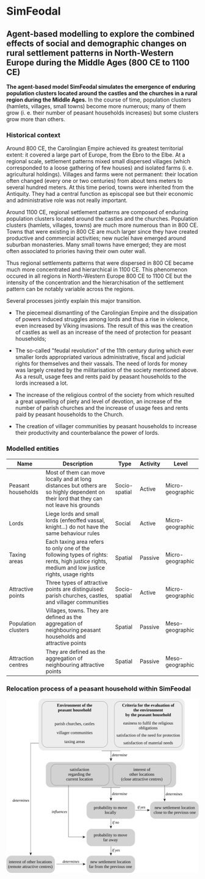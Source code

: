 # SimFeodal
## Agent-based modelling to explore the combined effects of social and demographic changes on rural settlement patterns in North-Western Europe during the Middle Ages (800 CE to 1100 CE)

**The agent-based model SimFeodal simulates the emergence of enduring population clusters located around the castles and the churches in a rural region during the Middle Ages.**  In the course of time, population clusters (hamlets, villages, small towns) become more numerous; many of them grow (i. e. their number of peasant households increases) but some clusters grow more than others.

### Historical context

Around 800 CE, the Carolingian Empire achieved its greatest territorial extent: it covered a large part of Europe, from the Ebro to the Elbe. At a regional scale, settlement patterns mixed small dispersed villages (which corresponded to a loose gathering of few houses) and isolated farms (i. e. agricultural holdings). Villages and farms were not permanent: their location often changed (every one or two centuries) from about tens meters to several hundred meters. At this time period, towns were inherited from the Antiquity. They had a central function as episcopal see but their economic and administrative role was not really important.

Around 1100 CE, regional settlement patterns are composed of enduring population clusters located around the castles and the churches. Population clusters (hamlets, villages, towns) are much more numerous than in 800 CE. Towns that were existing in 800 CE are much larger since they have created productive and commercial activities; new nuclei have emerged around suburban monasteries. Many small towns have emerged; they are most often associated to priories having their own outer wall.

Thus regional settlements patterns that were dispersed in 800 CE became much more concentrated and hierarchical in 1100 CE. This phenomenon occured in all regions in North-Western Europe 800 CE to 1100 CE but the intensity of the concentration and the hierarchisation of the settlement pattern can be notably variable across the regions.

Several processes jointly explain this major transition.

* The piecemeal dismantling of the Carolingian Empire and the dissipation of powers induced  struggles among lords and thus a rise in violence, even increased by Viking invasions. The result of this was the creation of castles as well as an increase of the need of protection for peasant households;

* The so-called "feudal revolution" of the 11th century during which ever smaller lords appropriated various administrative, fiscal and judicial rights for themselves and their vassals. The need of lords for money was largely created by the militarisation of the society mentioned above. As a result, usage fees and rents paid by peasant households to the lords increased a lot.

* The increase of the religious control of the society from which resulted a great upwelling of piety and level of devotion, an increase of the number of parish churches and the increase of usage fees and rents paid by peasant households to the Church.

* The creation of villager communities by peasant households to increase their productivity and counterbalance the power of lords.


### Modelled entities

| Name  | Description | Type  | Activity | Level |
| ------------- | ------------- | ------------- | ------------- | ------------- |
| Peasant households | Most of them can move locally and at long distances but others are so highly dependent on their lord that they can not leave his grounds| Socio-spatial | Active | Micro-geographic |
| Lords  | Liege lords and small lords (enfeoffed vassal, knight...) do not have the same behaviour rules | Social | Active | Micro-geographic |
| Taxing areas  | Each taxing area refers to only one of the following types of rights: rents, high justice rights, medium and low justice rights, usage rights | Spatial | Passive | Micro-geographic |
| Attractive points  | Three types of attractive points are distinguised: parish churches, castles, and villager communities  |  Socio-spatial | Active | Micro-geographic |
| Population clusters  | Villages, towns. They are defined as the aggregation of neighbouring peasant households and attractive points |  Spatial | Passive | Meso-geographic |
| Attraction centres  | They are defined as the aggregation of neighbouring attractive points |  Spatial | Passive | Meso-geographic |

### Relocation process of a peasant household within SimFeodal

![Relocation process of a peasant household](PH-movingrules.png)
